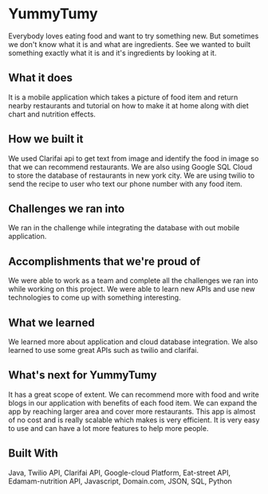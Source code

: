 # YummyTumy
Everybody loves eating food and want to try something new. But sometimes we don't know what it is and what are ingredients. See we wanted to built something exactly what it is and it's ingredients by looking at it.

## What it does
It is a mobile application which takes a picture of food item and return nearby restaurants and tutorial on how to make it at home along with diet chart and nutrition effects.

## How we built it
We used Clarifai api to get text from image and identify the food in image so that we can recommend restaurants. We are also using Google SQL Cloud to store the database of restaurants in new york city. We are using twilio to send the recipe to user who text our phone number with any food item.

## Challenges we ran into
We ran in the challenge while integrating the database with out mobile application.

## Accomplishments that we're proud of
We were able to work as a team and complete all the challenges we ran into while working on this project. We were able to learn new APIs and use new technologies to come up with something interesting.

## What we learned
We learned more about application and cloud database integration. We also learned to use some great APIs such as twilio and clarifai.

## What's next for YummyTumy
It has a great scope of extent. We can recommend more with food and write blogs in our application with benefits of each food item. We can expand the app by reaching larger area and cover more restaurants. This app is almost of no cost and is really scalable which makes is very efficient. It is very easy to use and can have a lot more features to help more people.

## Built With
 Java, Twilio API, Clarifai API, Google-cloud Platform, Eat-street API, Edamam-nutrition API, Javascript, Domain.com, JSON, SQL, Python

